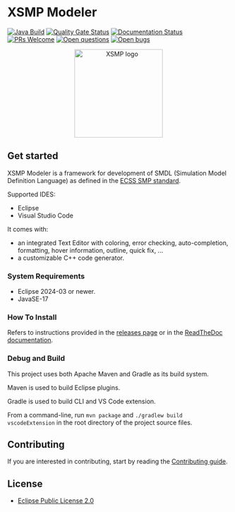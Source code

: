 # XSMP Modeler

[![Java Build](https://github.com/ThalesGroup/xsmp-modeler-core/actions/workflows/build.yml/badge.svg)](https://github.com/ThalesGroup/xsmp-modeler-core/actions/workflows/build.yml)
[![Quality Gate Status](https://sonarcloud.io/api/project_badges/measure?project=ThalesGroup_xsmp-modeler-core&metric=alert_status)](https://sonarcloud.io/summary/new_code?id=ThalesGroup_xsmp-modeler-core)
[![Documentation Status](https://readthedocs.org/projects/xsmp-modeler/badge/?version=latest)](https://xsmp-modeler.readthedocs.io/en/latest/?badge=latest)
[![PRs Welcome](https://img.shields.io/badge/PRs-welcome-brightgreen.svg?style=flat-curved)](https://github.com/ThalesGroup/xsmp-modeler-core/labels/help%20wanted)
[![Open questions](https://img.shields.io/badge/Open-questions-blue.svg?style=flat-curved)](https://github.com/ThalesGroup/xsmp-modeler-core/discussions)
[![Open bugs](https://img.shields.io/badge/Open-bugs-red.svg?style=flat-curved)](https://github.com/ThalesGroup/xsmp-modeler-core/labels/bug)


<p align="center">
    <picture>
      <source media="(prefers-color-scheme: dark)" width="200" srcset="https://github.com/ThalesGroup/xsmp-modeler-core/raw/main/docs/images/xsmp_logo_dark.svg">
      <source media="(prefers-color-scheme: light)" width="200" srcset="https://github.com/ThalesGroup/xsmp-modeler-core/raw/main/docs/images/xsmp_logo_light.svg">
      <img alt="XSMP logo" width="200" src="https://github.com/ThalesGroup/xsmp-modeler-core/raw/main/docs/images/xsmp_logo_light.svg">
    </picture>
</p>

## Get started

XSMP Modeler is a framework for development of SMDL (Simulation Model Definition Language) as defined in the [ECSS SMP standard](https://ecss.nl/standard/ecss-e-st-40-07c-simulation-modelling-platform-2-march-2020/). 

Supported IDES:
- Eclipse
- Visual Studio Code

It comes with:
 - an integrated Text Editor with coloring, error checking, auto-completion, formatting, hover information, outline, quick fix, ...
 - a customizable C++ code generator.

### System Requirements

 - Eclipse 2024-03 or newer.
 - JavaSE-17

### How To Install

Refers to instructions provided in the [releases page](https://github.com/ThalesGroup/xsmp-modeler-core/releases) or in the [ReadTheDoc documentation](https://xsmp-modeler.readthedocs.io).

### Debug and Build

This project uses both Apache Maven and Gradle as its build system.

Maven is used to build Eclipse plugins.

Gradle is used to build CLI and VS Code extension.

From a command-line, run `mvn package` and `./gradlew build vscodeExtension` in the root directory of the project source files.

## Contributing

If you are interested in contributing, start by reading the [Contributing guide](/CONTRIBUTING.md).

## License

- [Eclipse Public License 2.0](http://www.eclipse.org/legal/epl-2.0/)
